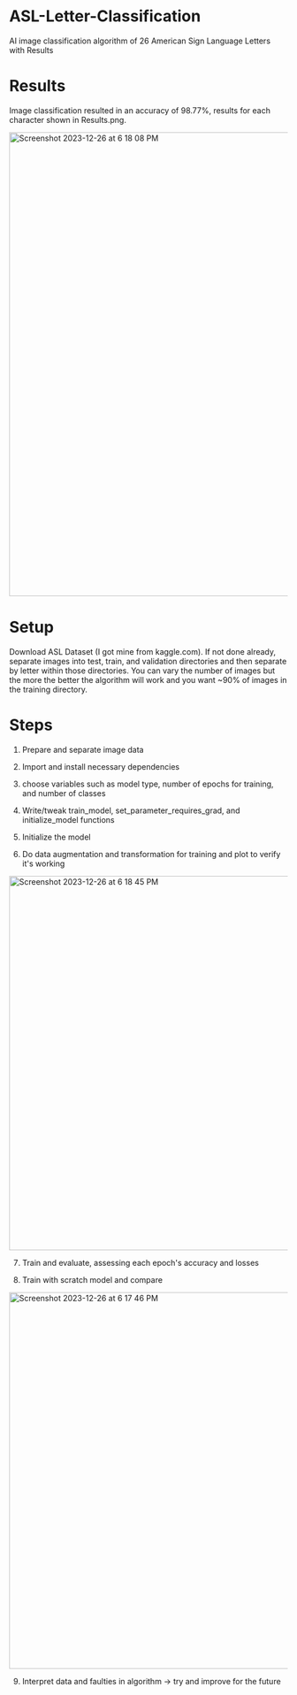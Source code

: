 
# ASL-Letter-Classification
AI image classification algorithm of 26 American Sign Language Letters with Results

# Results

Image classification resulted in an accuracy of 98.77%, results for each character shown in Results.png.

<img width="839" alt="Screenshot 2023-12-26 at 6 18 08 PM" src="https://github.com/alexcole74/ASL-Letter-Classification/assets/154842337/13bb1376-ae0e-4d6a-9cc7-a27426cb2e3c">

# Setup

Download ASL Dataset (I got mine from kaggle.com). If not done already, separate images into test, train, and validation directories and then separate by letter within those directories. You can vary the number of images but the more the better the algorithm will work and you want ~90% of images in the training directory.

# Steps

1. Prepare and separate image data

2. Import and install necessary dependencies

3. choose variables such as model type, number of epochs for training, and number of classes

4. Write/tweak train_model, set_parameter_requires_grad, and initialize_model functions

5. Initialize the model

6. Do data augmentation and transformation for training and plot to verify it's working 

<img width="677" alt="Screenshot 2023-12-26 at 6 18 45 PM" src="https://github.com/alexcole74/ASL-Letter-Classification/assets/154842337/c7e8553f-3d8a-4cef-9073-df5518dc23d1">

7. Train and evaluate, assessing each epoch's accuracy and losses

8. Train with scratch model and compare 

<img width="681" alt="Screenshot 2023-12-26 at 6 17 46 PM" src="https://github.com/alexcole74/ASL-Letter-Classification/assets/154842337/15cf7740-38c7-4d34-b2b7-e6d3825e2ed3">

9. Interpret data and faulties in algorithm -> try and improve for the future
